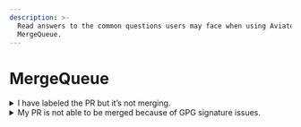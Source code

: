 ```yaml
---
description: >-
  Read answers to the common questions users may face when using Aviator
  MergeQueue.
---
```


# MergeQueue

<details>

<summary>I have labeled the PR but it’s not merging.</summary>

There could be several reasons why the bot is not merging your PR.

* Check your Dashboard to see whether the queue is active or paused. If the queue is paused it will not pick up any changes.
* Check if all your CI statuses are completed (no required status is still pending).
* Check if there is no other PR ahead of your PR that is pending merge.
* Go to the [<mark style="color:blue;">GitHub app page</mark>](https://github.com/apps/mergequeue) and verify that the app is still authorized to your repository. If not, you may need to reconnect the app.

Once you have verified the above status, open your web app, and look at the Open and Blocked Queue. If your PR is in the Blocked Queue, there should be a reason listed for blocking as well. If none of these steps help, please contact us [<mark style="color:blue;">support@aviator.co</mark>](mailto:support@mergequeue.com)

</details>

<details>

<summary>My PR is not able to be merged because of GPG signature issues.</summary>

When a repository is configured to require commits to be signed, all commits in PRs must be signed with the committer's GPG key. MergeQueue will not merge PRs that contain unsigned commits if this option is enabled. If your commits are signed, but you're still facing this error, make sure that you've [<mark style="color:blue;">uploaded your GPG public key to GitHub</mark>](https://docs.github.com/en/authentication/managing-commit-signature-verification/adding-a-new-gpg-key-to-your-github-account).

To learn more about signing commits, see [<mark style="color:blue;">GitHub's "Signing commits" documentation</mark>](https://docs.github.com/en/authentication/managing-commit-signature-verification/signing-commits). If you need to sign commits that already exist, you'll need to interactively rebase your PR and sign the commits individually (`git rebase -i HEAD~N` for the relevant value of `N`, and, for every commit, add `exec git commit --amend --no-edit --no-verify --gpg-sign` below every `pick ...` line). You'll need to force push the branch or open a new pull request after doing this.

</details>
